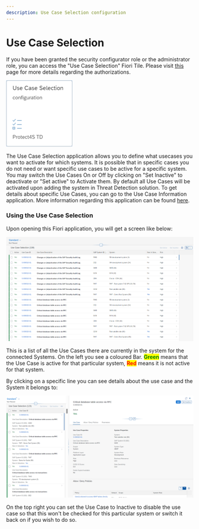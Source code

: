 ```yaml
---
description: Use Case Selection configuration
---
```


# Use Case Selection

If you have been granted the security configurator role or the administrator role, you can access the "Use Case Selection" Fiori Tile. Please visit [this](systems-in-threat-detection/system-configuration-fiori-application/users-and-authorizations/authorizations.md) page for more details regarding the authorizations.

![Use case Selection Configuration Fiori Application](<../.gitbook/assets/image (63) (1) (1) (1).png>)

The Use Case Selection application allows you to define what usecases you want to activate for which systems. It is possible that in specific cases you do not need or want specific use cases to be active for a specific system. You may switch the Use Cases On or Off by clicking on "Set Inactive" to deactivate or "Set active" to Activate them. By default all Use Cases will be activated upon adding the system in Threat Detection solution. To get details about specific Use Cases, you can go to the Use Case Information application. More information regarding this application can be found [here](../support/use-case-information.md).

### Using the Use Case Selection

Upon opening this Fiori application, you will get a screen like below:

![Use Case Selection overview](<../.gitbook/assets/image (76).png>)

This is a list of all the Use Cases there are currently in the system for the connected Systems. On the left you see a coloured Bar. <mark style="color:green;">**Green**</mark> means that the Use Case is active for that particular system, <mark style="color:red;">**Red**</mark> means it is not active for that system.

By clicking on a specific line you can see details about the use case and the System it belongs to:&#x20;

![Use Case settings](<../.gitbook/assets/image (61) (1) (1).png>)

On the top right you can set the Use Case to Inactive to disable the use case so that this won't be checked for this particular system or switch it back on if you wish to do so.
